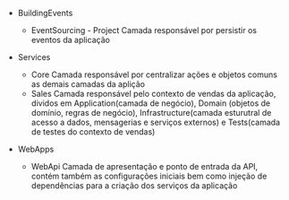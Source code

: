 - BuildingEvents
	- EventSourcing - Project
		Camada responsável por persistir os eventos da aplicação
		
- Services
	- Core
		Camada responsável por centralizar ações e objetos comuns as demais camadas da aplição
	- Sales
		Camada responsável pelo contexto de vendas da aplicação, dividos em Application(camada de negócio), Domain (objetos de domínio, regras de negócio), Infrastructure(camada esturutral de acesso a dados, mensagerias e serviços externos) e Tests(camada de testes do contexto de vendas)
		
- WebApps
	- WebApi
		Camada de apresentação e ponto de entrada da API, contém também as configurações iniciais bem como injeção de dependências para a criação dos serviços da aplicação
			